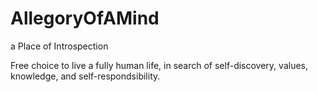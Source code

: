 # AllegoryOfAMind
a Place of Introspection

Free choice to live a fully human life, in search of self-discovery, values, knowledge, and self-respondsibility.
